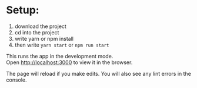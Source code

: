 # Setup:

1. download the project 
2. cd into the project 
3. write yarn or npm install 
4. then write `yarn start` or `npm run start` 
 

This runs the app in the development mode.<br />
Open [http://localhost:3000](http://localhost:3000) to view it in the browser.

The page will reload if you make edits.
You will also see any lint errors in the console.

